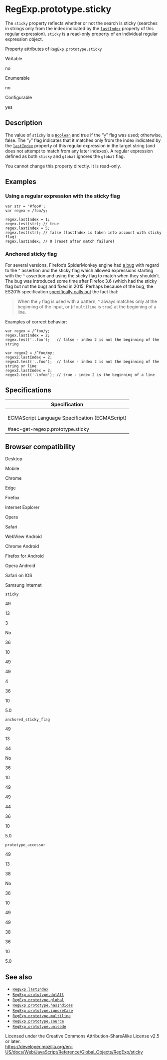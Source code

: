 RegExp.prototype.sticky
=======================

The `sticky` property reflects whether or not the search is sticky (searches in strings only from the index indicated by the [`lastIndex`](lastindex) property of this regular expression). `sticky` is a read-only property of an individual regular expression object.

Property attributes of `RegExp.prototype.sticky`

Writable

no

Enumerable

no

Configurable

yes

Description
-----------

The value of `sticky` is a [`Boolean`](../boolean) and true if the “`y`” flag was used; otherwise, false. The “`y`” flag indicates that it matches only from the index indicated by the [`lastIndex`](lastindex) property of this regular expression in the target string (and does not attempt to match from any later indexes). A regular expression defined as both `sticky` and `global` ignores the `global` flag.

You cannot change this property directly. It is read-only.

Examples
--------

### Using a regular expression with the sticky flag

    var str = '#foo#';
    var regex = /foo/y;

    regex.lastIndex = 1;
    regex.test(str); // true
    regex.lastIndex = 5;
    regex.test(str); // false (lastIndex is taken into account with sticky flag)
    regex.lastIndex; // 0 (reset after match failure)

### Anchored sticky flag

For several versions, Firefox’s SpiderMonkey engine had [a bug](https://bugzilla.mozilla.org/show_bug.cgi?id=773687) with regard to the `^` assertion and the sticky flag which allowed expressions starting with the `^` assertion and using the sticky flag to match when they shouldn’t. The bug was introduced some time after Firefox 3.6 (which had the sticky flag but not the bug) and fixed in 2015. Perhaps because of the bug, the ES2015 specification [specifically calls out](https://www.ecma-international.org/ecma-262/7.0/index.html#sec-assertion) the fact that:

> When the `y` flag is used with a pattern, ^ always matches only at the beginning of the input, or (if `multiline` is `true`) at the beginning of a line.

Examples of correct behavior:

    var regex = /^foo/y;
    regex.lastIndex = 2;
    regex.test('..foo');   // false - index 2 is not the beginning of the string

    var regex2 = /^foo/my;
    regex2.lastIndex = 2;
    regex2.test('..foo');  // false - index 2 is not the beginning of the string or line
    regex2.lastIndex = 2;
    regex2.test('.\nfoo'); // true - index 2 is the beginning of a line

Specifications
--------------

<table><colgroup><col style="width: 100%" /></colgroup><thead><tr class="header"><th>Specification</th></tr></thead><tbody><tr class="odd"><td><p>ECMAScript Language Specification (ECMAScript)<br />
</p><span class="small">#sec-get-regexp.prototype.sticky</span></td></tr></tbody></table>

Browser compatibility
---------------------

Desktop

Mobile

Chrome

Edge

Firefox

Internet Explorer

Opera

Safari

WebView Android

Chrome Android

Firefox for Android

Opera Android

Safari on IOS

Samsung Internet

`sticky`

49

13

3

No

36

10

49

49

4

36

10

5.0

`anchored_sticky_flag`

49

13

44

No

36

10

49

49

44

36

10

5.0

`prototype_accessor`

49

13

38

No

36

10

49

49

38

36

10

5.0

See also
--------

-   [`RegExp.lastIndex`](lastindex)
-   [`RegExp.prototype.dotAll`](dotall)
-   [`RegExp.prototype.global`](global)
-   [`RegExp.prototype.hasIndices`](hasindices)
-   [`RegExp.prototype.ignoreCase`](ignorecase)
-   [`RegExp.prototype.multiline`](multiline)
-   [`RegExp.prototype.source`](source)
-   [`RegExp.prototype.unicode`](unicode)

Licensed under the Creative Commons Attribution-ShareAlike License v2.5 or later.  
<a href="https://developer.mozilla.org/en-US/docs/Web/JavaScript/Reference/Global_Objects/RegExp/sticky" class="_attribution-link">https://developer.mozilla.org/en-US/docs/Web/JavaScript/Reference/Global_Objects/RegExp/sticky</a>
